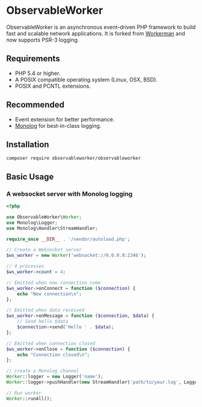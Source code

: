 # ObservableWorker

ObservableWorker is an asynchronous event-driven PHP framework to build fast and scalable network applications. It is forked from [Workerman](https://github.com/walkor/Workerman) and now supports PSR-3 logging. 

## Requirements
- PHP 5.4 or higher.
- A POSIX compatible operating system (Linux, OSX, BSD).
- POSIX and PCNTL extensions.

## Recommended
- Event extension for better performance.
- [Monolog](https://github.com/Seldaek/monolog) for best-in-class logging.

## Installation

```
composer require observableworker/observableworker
```

## Basic Usage

### A websocket server with Monolog logging
```php
<?php

use ObservableWorker\Worker;
use Monolog\Logger;
use Monolog\Handler\StreamHandler;

require_once __DIR__ . '/vendor/autoload.php';

// Create a Websocket server
$ws_worker = new Worker('websocket://0.0.0.0:2346');

// 4 processes
$ws_worker->count = 4;

// Emitted when new connection come
$ws_worker->onConnect = function ($connection) {
    echo "New connection\n";
};

// Emitted when data received
$ws_worker->onMessage = function ($connection, $data) {
    // Send hello $data
    $connection->send('Hello ' . $data);
};

// Emitted when connection closed
$ws_worker->onClose = function ($connection) {
    echo "Connection closed\n";
};

// create a Monolog channel
Worker::logger = new Logger('name');
Worker::logger->pushHandler(new StreamHandler('path/to/your.log', Logger::WARNING));

// Run worker
Worker::runAll();
```
